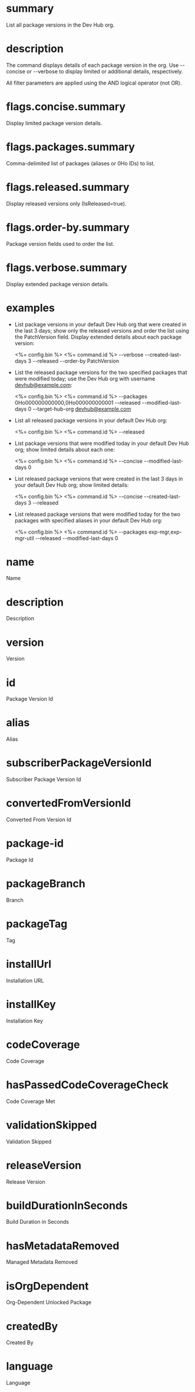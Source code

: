 # summary

List all package versions in the Dev Hub org.

# description

The command displays details of each package version in the org. Use --concise or --verbose to display limited or additional details, respectively.

All filter parameters are applied using the AND logical operator (not OR).

# flags.concise.summary

Display limited package version details.

# flags.packages.summary

Comma-delimited list of packages (aliases or 0Ho IDs) to list.

# flags.released.summary

Display released versions only (IsReleased=true).

# flags.order-by.summary

Package version fields used to order the list.

# flags.verbose.summary

Display extended package version details.

# examples

- List package versions in your default Dev Hub org that were created in the last 3 days; show only the released versions and order the list using the PatchVersion field. Display extended details about each package version:

  <%= config.bin %> <%= command.id %> --verbose --created-last-days 3 --released --order-by PatchVersion

- List the released package versions for the two specified packages that were modified today; use the Dev Hub org with username devhub@example.com:

  <%= config.bin %> <%= command.id %> --packages 0Ho000000000000,0Ho000000000001 --released --modified-last-days 0 --target-hub-org devhub@example.com

- List all released package versions in your default Dev Hub org:

  <%= config.bin %> <%= command.id %> --released

- List package versions that were modified today in your default Dev Hub org; show limited details about each one:

  <%= config.bin %> <%= command.id %> --concise --modified-last-days 0

- List released package versions that were created in the last 3 days in your default Dev Hub org; show limited details:

  <%= config.bin %> <%= command.id %> --concise --created-last-days 3 --released

- List released package versions that were modified today for the two packages with specified aliases in your default Dev Hub org:

  <%= config.bin %> <%= command.id %> --packages exp-mgr,exp-mgr-util --released --modified-last-days 0

# name

Name

# description

Description

# version

Version

# id

Package Version Id

# alias

Alias

# subscriberPackageVersionId

Subscriber Package Version Id

# convertedFromVersionId

Converted From Version Id

# package-id

Package Id

# packageBranch

Branch

# packageTag

Tag

# installUrl

Installation URL

# installKey

Installation Key

# codeCoverage

Code Coverage

# hasPassedCodeCoverageCheck

Code Coverage Met

# validationSkipped

Validation Skipped

# releaseVersion

Release Version

# buildDurationInSeconds

Build Duration in Seconds

# hasMetadataRemoved

Managed Metadata Removed

# isOrgDependent

Org-Dependent Unlocked Package

# createdBy

Created By

# language

Language
